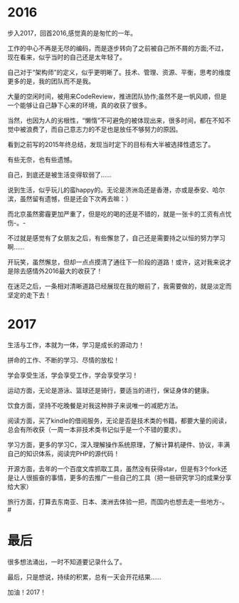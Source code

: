 # 2016

步入2017，回首2016,感觉真的是匆忙的一年。

工作的中心不再是无尽的编码，而是逐步转向了之前被自己所不屑的方面;不过，现在看来，似乎当时的自己还是太年轻了。

自己对于“架构师”的定义，似乎更明晰了。技术、管理、资源、平衡，思考的维度更多的是，我的团队而不是我。

大量的空闲时间，被用来CodeReview，推进团队协作;虽然不是一帆风顺，但是一个能够让自己静下心来的环境，真的收获了很多。

当然，也因为人的劣根性，“懒惰”不可避免的被体现出来，很多时间，都在不知不觉中被浪费了，而自己意志力的不足也是放任不够努力的原因。

看到之前写的2015年终总结，发现当时定下的目标有大半被选择性遗忘了。

有些无奈，也有些遗憾。

自己，到底还是被生活变得软弱了……

说到生活，似乎玩儿的蛮happy的。无论是济洲岛还是香港，亦或是泰安、哈尔滨，虽然留有遗憾，但是还会下次再去嘛：）

而北京虽然雾霾更加严重了，但是吃的喝的还是不错的，就是一张卡的工资有点忧伤-。-

不过就是感觉有了女朋友之后，有些懈怠了，自己还是需要持之以恒的努力学习啊……

开玩笑，虽然懈怠，但却一点点摸清了通往下一阶段的道路！或许，这对我来说才是除去感情外2016最大的收获了！

在迷茫之后，一条相对清晰道路已经展现在我的眼前了，我需要做的，就是淡定而坚定的走下去！

# 2017

生活与工作，本就为一体，学习是成长的源动力！

拼命的工作、不断的学习、尽情的放松！

学会享受生活，学会享受工作，学会享受学习！

运动方面，无论是游泳、篮球还是骑行，要适当的进行，保证身体的健康。

饮食方面，坚持不吃晚餐是对我这种胖子来说唯一的减肥方法。

阅读方面，买了kindle的借阅服务，无论是否是技术类的书籍，都要大量的阅读，总会有所收获（一周一本非技术类书记似乎是一个不错的要求）。

学习方面，更多的学习C，深入理解操作系统原理，了解计算机硬件、协议，丰满自己的知识体系，阅读完PHP的源代码！

开源方面，去年的一个百度文库抓取工具，虽然没有获得star，但是有3个fork还是让人很振奋的事情，更多的去推广一些自己的工具（把一些研究学习的成果分享给大家）

旅行方面，打算去东南亚、日本、澳洲去体验一把，而国内也想去走一些地方-。#

# 最后

很多想法涌出，一时不知道要记录什么了。

最后，只是想说，持续的积累，总有一天会开花结果……

加油！2017！
